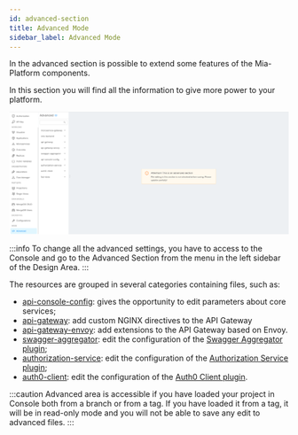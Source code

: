 ```yaml
---
id: advanced-section
title: Advanced Mode
sidebar_label: Advanced Mode
---
```

In the advanced section is possible to extend some features of the Mia-Platform components.

In this section you will find all the information to give more power to your platform.

![Overview](img/advanced-section.png)

:::info
To change all the advanced settings, you have to access to the Console and go to the Advanced Section from the menu in the left sidebar of the Design Area.
:::

The resources are grouped in several categories containing files, such as:

* [api-console-config](/development_suite/api-console/advanced-section/dev-console-config.md): gives the opportunity to edit parameters about core services;
* [api-gateway](/development_suite/api-console/advanced-section/api-gateway/how-to.md): add custom NGINX directives to the API Gateway
* [api-gateway-envoy](/development_suite/api-console/advanced-section/api-gateway-envoy/extensions.md): add extensions to the API Gateway based on Envoy.
* [swagger-aggregator](/development_suite/api-console/advanced-section/swagger-aggregator/configuration.md): edit the configuration of the [Swagger Aggregator plugin](/runtime_suite/swagger-aggregator/10_overview.md);
* [authorization-service](/development_suite/api-console/advanced-section/authorization-service/configuration.md): edit the configuration of the [Authorization Service plugin](/runtime_suite/authorization-service/10_overview.md);
* [auth0-client](/development_suite/api-console/advanced-section/auth0-client/configuration.md): edit the configuration of the [Auth0 Client plugin](/runtime_suite/auth0-client/10_overview_and_usage.md).

:::caution
Advanced area is accessible if you have loaded your project in Console both from a branch or from a tag. If you have loaded it from a tag, it will be in read-only mode and you will not be able to save any edit to advanced files.
:::
